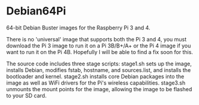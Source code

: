 # Debian64Pi
64-bit Debian Buster images for the Raspberry Pi 3 and 4.

There is no 'universal' image that supports both the Pi 3 and 4, you must download the Pi 3 image to run it on a Pi 3B/B+/A+ or the Pi 4 image if you want to run it on the Pi 4B. Hopefully I will be able to find a fix soon for this.

The source code includes three stage scripts: stage1.sh sets up the image, installs Debian, modifies fstab, hostname, and sources.list, and installs the bootloader and kernel. stage2.sh installs core Debian packages into the image as well as WiFi drivers for the Pi's wireless capabilities. stage3.sh unmounts the mount points for the image, allowing the image to be flashed to your SD card.
